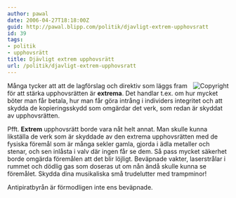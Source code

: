 ```yaml
---
author: pawal
date: 2006-04-27T18:18:00Z
guid: http://pawal.blipp.com/politik/djavligt-extrem-upphovsratt
id: 39
tags:
- politik
- upphovsrätt
title: Djävligt extrem upphovsrätt
url: /politik/djavligt-extrem-upphovsratt
---
```


<img align="right" alt="Copyright" title="Copyright" class="alignright" src="http://blipp.com/misc/copyright.jpg" />

Många tycker att att de lagförslag och direktiv som läggs fram för att
stärka upphovsrätten är **extrema**. Det handlar t.ex. om hur
mycket böter man får betala, hur man får göra intrång i individers
integritet och att skydda de kopieringsskydd som omgärdar det verk,
som redan är skyddat av upphovsrätten.

Pfft. **Extrem** upphovsrätt borde vara nåt helt annat. Man skulle
kunna likställa de verk som är skyddade av den extrema upphovsrätten
med de fysiska föremål som är många sekler gamla, gjorda i ädla
metaller och stenar, och sen inlåsta i valv där ingen får se dem. Så
pass mycket säkerhet borde omgärda föremålen att det blir
löjligt. Beväpnade vakter, laserstrålar i rummet och dödlig gas som
doseras ut om nån ändå skulle kunna se föremålet. Skydda dina
musikaliska små trudelutter med trampminor!

Antipiratbyrån är förmodligen inte ens beväpnade.